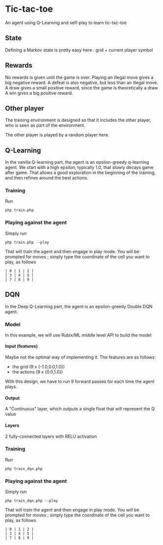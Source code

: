 # Tic-tac-toe

An agent using Q-Learning and self-play to learn tic-tac-toe

## State

Defining a Markov state is pretty easy here : grid + current player symbol

## Rewards

No rewards is given until the game is over.
Playing an illegal move gives a big negative reward.
A defeat is also negative, but less than an illegal move.
A draw gives a small positive reward, since the game is theoretically a draw
A win gives a big positive reward.

## Other player
The training environment is designed so that it includes the other player,
who is seen as part of the environment.

The other player is played by a random player here.

## Q-Learning

In the vanilla Q-learning part, the agent is an epsilon-greedy q-learning agent.
We start with a high epsilon, typically 1.0, that slowly decays game after game. 
That allows a good exploration in the beginning of the training, and 
then refines around the best actions.

### Training

Run

```
php train.php
```

### Playing against the agent

Simply run

```
php train.php --play
```

That will train the agent and then engage in play mode.
You will be prompted for moves ; simply type the coordinate of the cell you
want to play, as follows

```
| 0 | 1 | 2 |
| 3 | 4 | 5 |
| 7 | 8 | 9 |
```

## DQN

In the Deep Q-Learning part, the agent is an epsilon-greedy Double DQN agent.


### Model 

In this example, we will use Rubix/ML _middle_ level API to build the model

#### Input (features)

Maybe not the optimal way of implementing it. The features are as follows:
- the grid (9 x {-1.0,0.0,1.0})
- the actions (9 x {0.0,1.0})

With this design, we have to run 9 forward passes for each time the agent plays.

#### Output

A "Continuous" layer, which outputs a single float that will represent the Q value

#### Layers

2 fully-connected layers with RELU activation

### Training

Run

```
php train_dqn.php
```

### Playing against the agent

Simply run

```
php train_dqn.php --play
```

That will train the agent and then engage in play mode.
You will be prompted for moves ; simply type the coordinate of the cell you
want to play, as follows

```
| 0 | 1 | 2 |
| 3 | 4 | 5 |
| 7 | 8 | 9 |
```